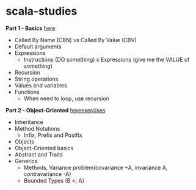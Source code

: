 # scala-studies

__Part 1 - Basics__ [here](/src/main/scala/lectures/part1basics)
* Called By Name (CBN) vs Called By Value (CBV)
* Default arguments
* Expressions
    * Instructions (DO something) x Expressions (give me the VALUE of something)
* Recursion
* String operations
* Values and variables
* Functions
  * When need to loop, use recursion

__Part 2 - Object-Oriented__ [here](/src/main/scala/lectures/part2oop)[exercises](/src/main/scala/exercises)
* Inheritance
* Method Notations
  * Infix, Prefix and Postfix
* Objects
* Object-Oriented basics
* Abstract and Traits
* Generics
  * Methods, Variance problem(covariance +A, invariance A, contravariance -A)
  * Bounded Types (B <: A)